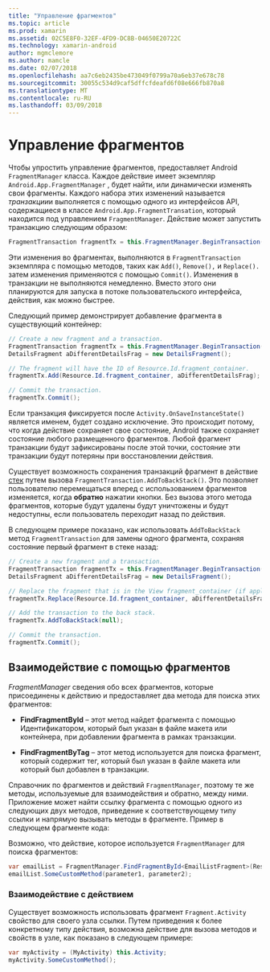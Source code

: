 ```yaml
---
title: "Управление фрагментов"
ms.topic: article
ms.prod: xamarin
ms.assetid: 02C5E8F0-32EF-4FD9-DC8B-04650E20722C
ms.technology: xamarin-android
author: mgmclemore
ms.author: mamcle
ms.date: 02/07/2018
ms.openlocfilehash: aa7c6eb2435be473049f0799a70a6eb37e678c78
ms.sourcegitcommit: 30055c534d9caf5dffcfdeafd6f08e666fb870a8
ms.translationtype: MT
ms.contentlocale: ru-RU
ms.lasthandoff: 03/09/2018
---
```

# <a name="managing-fragments"></a>Управление фрагментов

Чтобы упростить управление фрагментов, предоставляет Android `FragmentManager` класса. Каждое действие имеет экземпляр `Android.App.FragmentManager` , будет найти, или динамически изменять свои фрагменты. Каждого набора этих изменений называется *транзакции*и выполняется с помощью одного из интерфейсов API, содержащиеся в классе `Android.App.FragmentTransation`, который находится под управлением `FragmentManager`. Действие может запустить транзакцию следующим образом:

```csharp
FragmentTransaction fragmentTx = this.FragmentManager.BeginTransaction();
```

Эти изменения во фрагментах, выполняются в `FragmentTransaction` экземпляра с помощью методов, таких как `Add()`, `Remove(),` и `Replace().` затем изменения применяются с помощью `Commit()`. Изменения в транзакции не выполняются немедленно.
Вместо этого они планируются для запуска в потоке пользовательского интерфейса, действия, как можно быстрее.

Следующий пример демонстрирует добавление фрагмента в существующий контейнер:

```csharp
// Create a new fragment and a transaction.
FragmentTransaction fragmentTx = this.FragmentManager.BeginTransaction();
DetailsFragment aDifferentDetailsFrag = new DetailsFragment();

// The fragment will have the ID of Resource.Id.fragment_container.
fragmentTx.Add(Resource.Id.fragment_container, aDifferentDetailsFrag);

// Commit the transaction.
fragmentTx.Commit();
```

Если транзакция фиксируется после `Activity.OnSaveInstanceState()` является именем, будет создано исключение. Это происходит потому, что когда действие сохраняет свое состояние, Android также сохраняет состояние любого размещенного фрагментов. Любой фрагмент транзакции будут зафиксированы после этой точки, состояние эти транзакции будут потеряны при восстановлении действия.

Существует возможность сохранения транзакций фрагмент в действие [стек](http://developer.android.com/guide/topics/fundamentals/tasks-and-back-stack.html) путем вызова `FragmentTransaction.AddToBackStack()`. Это позволяет пользователю перемещаться вперед с использованием фрагментов изменяется, когда **обратно** нажатии кнопки. Без вызова этого метода фрагментов, которые будут удалены будут уничтожены и будут недоступны, если пользователь переходит назад по действия.

В следующем примере показано, как использовать `AddToBackStack` метод `FragmentTransaction` для замены одного фрагмента, сохраняя состояние первый фрагмент в стеке назад:

```csharp
// Create a new fragment and a transaction.
FragmentTransaction fragmentTx = this.FragmentManager.BeginTransaction();
DetailsFragment aDifferentDetailsFrag = new DetailsFragment();

// Replace the fragment that is in the View fragment_container (if applicable).
fragmentTx.Replace(Resource.Id.fragment_container, aDifferentDetailsFrag);

// Add the transaction to the back stack.
fragmentTx.AddToBackStack(null);

// Commit the transaction.
fragmentTx.Commit();
```


## <a name="communicating-with-fragments"></a>Взаимодействие с помощью фрагментов

*FragmentManager* сведения обо всех фрагментов, которые присоединены к действию и предоставляет два метода для поиска этих фрагментов:

-   **FindFragmentById** &ndash; этот метод найдет фрагмента с помощью Идентификатором, который был указан в файле макета или контейнера, при добавлении фрагмента в рамках транзакции.

-   **FindFragmentByTag** &ndash; этот метод используется для поиска фрагмент, который содержит тег, который был указан в файле макета или который был добавлен в транзакции.

Справочник по фрагментов и действий `FragmentManager`, поэтому те же методы, используемые для взаимодействия и обратно, между ними. Приложение может найти ссылку фрагмента с помощью одного из следующих двух методов, приведение к соответствующему типу ссылки и напрямую вызывать методы в фрагменте. Пример в следующем фрагменте кода:

Возможно, что действие, которое используется `FragmentManager` для поиска фрагментов:

```csharp
var emailList = FragmentManager.FindFragmentById<EmailListFragment>(Resource.Id.email_list_fragment);
emailList.SomeCustomMethod(parameter1, parameter2);
```


### <a name="communicating-with-the-activity"></a>Взаимодействие с действием

Существует возможность использовать фрагмент `Fragment.Activity` свойство для своего узла ссылки. Путем приведения к более конкретному типу действия, возможна действие для вызова методов и свойств в узле, как показано в следующем примере:

```csharp
var myActivity = (MyActivity) this.Activity;
myActivity.SomeCustomMethod();
```
